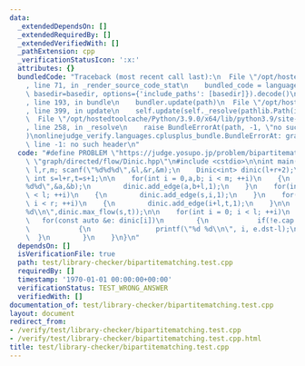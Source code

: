 ```yaml
---
data:
  _extendedDependsOn: []
  _extendedRequiredBy: []
  _extendedVerifiedWith: []
  _pathExtension: cpp
  _verificationStatusIcon: ':x:'
  attributes: {}
  bundledCode: "Traceback (most recent call last):\n  File \"/opt/hostedtoolcache/Python/3.9.0/x64/lib/python3.9/site-packages/onlinejudge_verify/documentation/build.py\"\
    , line 71, in _render_source_code_stat\n    bundled_code = language.bundle(stat.path,\
    \ basedir=basedir, options={'include_paths': [basedir]}).decode()\n  File \"/opt/hostedtoolcache/Python/3.9.0/x64/lib/python3.9/site-packages/onlinejudge_verify/languages/cplusplus.py\"\
    , line 193, in bundle\n    bundler.update(path)\n  File \"/opt/hostedtoolcache/Python/3.9.0/x64/lib/python3.9/site-packages/onlinejudge_verify/languages/cplusplus_bundle.py\"\
    , line 399, in update\n    self.update(self._resolve(pathlib.Path(included), included_from=path))\n\
    \  File \"/opt/hostedtoolcache/Python/3.9.0/x64/lib/python3.9/site-packages/onlinejudge_verify/languages/cplusplus_bundle.py\"\
    , line 258, in _resolve\n    raise BundleErrorAt(path, -1, \"no such header\"\
    )\nonlinejudge_verify.languages.cplusplus_bundle.BundleErrorAt: graph/directed/flow/Dinic.hpp:\
    \ line -1: no such header\n"
  code: "#define PROBLEM \"https://judge.yosupo.jp/problem/bipartitematching\"\n#include\
    \ \"graph/directed/flow/Dinic.hpp\"\n#include <cstdio>\n\nint main()\n{\n    int\
    \ l,r,m; scanf(\"%d%d%d\",&l,&r,&m);\n    Dinic<int> dinic(l+r+2);\n    const\
    \ int s=l+r,t=s+1;\n\n    for(int i = 0,a,b; i < m; ++i)\n    {\n        scanf(\"\
    %d%d\",&a,&b);\n        dinic.add_edge(a,b+l,1);\n    }\n    for(int i = 0; i\
    \ < l; ++i)\n    {\n        dinic.add_edge(s,i,1);\n    }\n    for(int i = 0;\
    \ i < r; ++i)\n    {\n        dinic.add_edge(i+l,t,1);\n    }\n\n    printf(\"\
    %d\\n\",dinic.max_flow(s,t));\n\n    for(int i = 0; i < l; ++i)\n    {\n     \
    \   for(const auto &e: dinic[i])\n        {\n            if(!e.cap and e.dst<l+r)\n\
    \            {\n                printf(\"%d %d\\n\", i, e.dst-l);\n          \
    \  }\n        }\n    }\n}\n"
  dependsOn: []
  isVerificationFile: true
  path: test/library-checker/bipartitematching.test.cpp
  requiredBy: []
  timestamp: '1970-01-01 00:00:00+00:00'
  verificationStatus: TEST_WRONG_ANSWER
  verifiedWith: []
documentation_of: test/library-checker/bipartitematching.test.cpp
layout: document
redirect_from:
- /verify/test/library-checker/bipartitematching.test.cpp
- /verify/test/library-checker/bipartitematching.test.cpp.html
title: test/library-checker/bipartitematching.test.cpp
---
```


